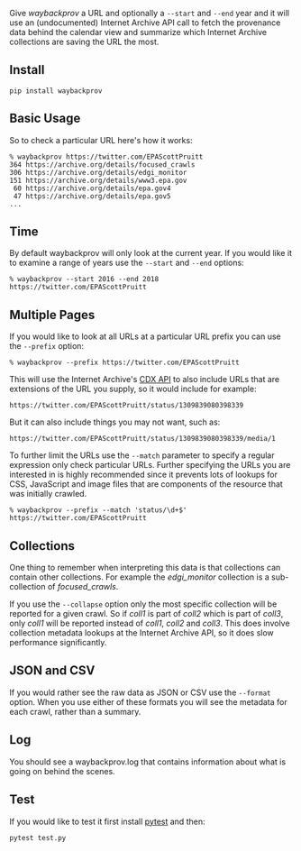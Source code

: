 Give *waybackprov* a URL and optionally a `--start` and `--end` year and it will
use an (undocumented) Internet Archive API call to fetch the provenance data
behind the calendar view and summarize which Internet Archive collections are
saving the URL the most.

## Install 

    pip install waybackprov

## Basic Usage

So to check a particular URL here's how it works:

    % waybackprov https://twitter.com/EPAScottPruitt
    364 https://archive.org/details/focused_crawls
    306 https://archive.org/details/edgi_monitor
    151 https://archive.org/details/www3.epa.gov
     60 https://archive.org/details/epa.gov4
     47 https://archive.org/details/epa.gov5
    ...

## Time

By default waybackprov will only look at the current year. If you would like it
to examine a range of years use the `--start` and `--end` options:

    % waybackprov --start 2016 --end 2018 https://twitter.com/EPAScottPruitt

## Multiple Pages

If you would like to look at all URLs at a particular URL prefix you can use the
`--prefix` option:

    % waybackprov --prefix https://twitter.com/EPAScottPruitt

This will use the Internet Archive's [CDX API](https://github.com/webrecorder/pywb/wiki/CDX-Server-API) to also include URLs that are extensions of the URL you supply, so it would include for example:

    https://twitter.com/EPAScottPruitt/status/1309839080398339

But it can also include things you may not want, such as:

    https://twitter.com/EPAScottPruitt/status/1309839080398339/media/1

To further limit the URLs use the `--match` parameter to specify a regular
expression only check particular URLs. Further specifying the URLs you are
interested in is highly recommended since it prevents lots of lookups for CSS,
JavaScript and image files that are components of the resource that was
initially crawled.

    % waybackprov --prefix --match 'status/\d+$' https://twitter.com/EPAScottPruitt

## Collections

One thing to remember when interpreting this data is that collections can
contain other collections. For example the *edgi_monitor* collection is a
sub-collection of *focused_crawls*.

If you use the `--collapse` option only the most specific collection will be
reported for a given crawl.  So if *coll1* is part of *coll2* which is part of
*coll3*, only *coll1* will be reported instead of *coll1*, *coll2* and *coll3*.
This does involve collection metadata lookups at the Internet Archive API, so it
does slow performance significantly.

## JSON and CSV

If you would rather see the raw data as JSON or CSV use the `--format` option.
When you use either of these formats you will see the metadata for each crawl,
rather than a summary.

## Log

You should see a waybackprov.log that contains information about what is going
on behind the scenes.

## Test

If you would like to test it first install [pytest] and then:

    pytest test.py

[pytest]: https://docs.pytest.org/en/latest/
